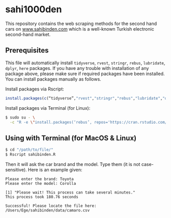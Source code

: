 # sahi1000den
This repository contains the web scraping methods for the second hand cars on www.sahibinden.com which is a well-known Turkish electronic second-hand market.

## Prerequisites
This file will automatically install `tidyverse`, `rvest`, `stringr`, `rebus`, `lubridate`, `dplyr`, `here` packages. 
If you have any trouble with installation of any package above, please make sure if required packages have been installed. You can install packages manually as follows.

Install packages via Rscript:
```r
install.packages(c(“tidyverse”,"rvest","stringr","rebus","lubridate","dplyr","here"))
```

Install packages via Terminal (for Linux):
```sh
$ sudo su - \
  -c "R -e \"install.packages(‘rebus’, repos='https://cran.rstudio.com/')\""
```


## Using with Terminal (for MacOS & Linux)

```sh
$ cd "/path/to/file/"
$ Rscript sahibinden.R
```

Then it will ask the car brand and the model. Type them (it is not case-sensitive). Here is an example given:

```
Please enter the brand: Toyota
Please enter the model: Corolla

[1] "Please wait! This process can take several minutes."
This process took 180.76 seconds

Successful! Please locate the file here:
/Users/Ege/sahibinden/data/camaro.csv
```
